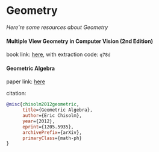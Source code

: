 # Geometry
*Here're some resources about Geometry*


#### Multiple View Geometry in Computer Vision (2nd Edition)

book link: [here](https://pan.baidu.com/s/1_UoIx1nBU_S1HZiSLoLqZQ), with extraction code: `q78d`


#### Geometric Algebra

paper link: [here](https://arxiv.org/pdf/1205.5935v1.pdf)

citation: 
```bibtex
@misc{chisolm2012geometric,
      title={Geometric Algebra}, 
      author={Eric Chisolm},
      year={2012},
      eprint={1205.5935},
      archivePrefix={arXiv},
      primaryClass={math-ph}
}
```